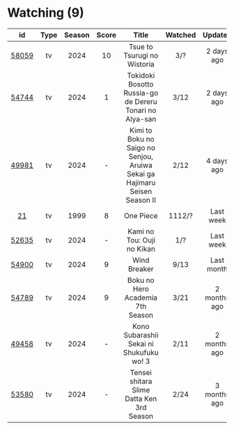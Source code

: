 # Watching (9)

|                      id                      | Type | Season | Score |                                    Title                                   | Watched |    Updated   | Start Date |
| :------------------------------------------: | :--: | :----: | :---: | :------------------------------------------------------------------------: | :-----: | :----------: | :--------: |
| [58059](https://myanimelist.net/anime/58059) |  tv  |  2024  |   10  |                         Tsue to Tsurugi no Wistoria                        |   3/?   |  2 days ago  | 07/08/2024 |
| [54744](https://myanimelist.net/anime/54744) |  tv  |  2024  |   1   |           Tokidoki Bosotto Russia-go de Dereru Tonari no Alya-san          |   3/12  |  2 days ago  |      -     |
| [49981](https://myanimelist.net/anime/49981) |  tv  |  2024  |   -   | Kimi to Boku no Saigo no Senjou, Aruiwa Sekai ga Hajimaru Seisen Season II |   2/12  |  4 days ago  | 07/20/2024 |
|    [21](https://myanimelist.net/anime/21)    |  tv  |  1999  |   8   |                                  One Piece                                 |  1112/? |   Last week  | 01/01/2013 |
| [52635](https://myanimelist.net/anime/52635) |  tv  |  2024  |   -   |                         Kami no Tou: Ouji no Kikan                         |   1/?   |   Last week  | 07/14/2024 |
| [54900](https://myanimelist.net/anime/54900) |  tv  |  2024  |   9   |                                Wind Breaker                                |   9/13  |  Last month  | 04/14/2024 |
| [54789](https://myanimelist.net/anime/54789) |  tv  |  2024  |   9   |                      Boku no Hero Academia 7th Season                      |   3/21  | 2 months ago | 05/07/2024 |
| [49458](https://myanimelist.net/anime/49458) |  tv  |  2024  |   -   |                  Kono Subarashii Sekai ni Shukufuku wo! 3                  |   2/11  | 2 months ago | 04/11/2024 |
| [53580](https://myanimelist.net/anime/53580) |  tv  |  2024  |   -   |                  Tensei shitara Slime Datta Ken 3rd Season                 |   2/24  | 3 months ago | 04/06/2024 |